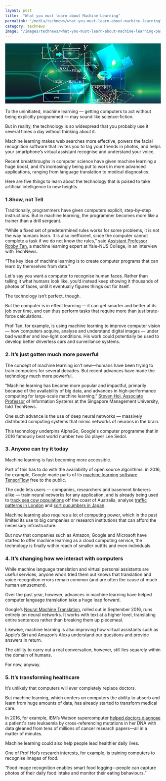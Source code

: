```yaml
---
layout: post
title:  "What you must learn about Machine Learning"
permalink: "/media/technews/what-you-must-learn-about-machine-learning"
category: technews
image: "/images/technews/what-you-must-learn-about-machine-learning-part-1.png"
---
```


![what you must learn about machine learning](/images/technews/what-you-must-learn-about-machine-learning-part-1.png)

To the uninitiated, machine learning — getting computers to act without being explicitly programmed — may sound like science-fiction.

But in reality, the technology is so widespread that you probably use it several times a day without thinking about it.

Machine learning makes web searches more effective, powers the facial recognition software that invites you to tag your friends in photos, and helps your smartphone’s virtual assistant recognise and understand your voice.

Recent breakthroughs in computer science have given machine learning a huge boost, and it’s increasingly being put to work in more advanced applications, ranging from language translation to medical diagnostics.

Here are five things to learn about the technology that is poised to take artificial intelligence to new heights.  

### **1.Show, not Tell**
Traditionally, programmers have given computers explicit, step-by-step instructions. But in machine learning, the programmer becomes more like a trainer than a drill sergeant.

“While a fixed set of predetermined rules works for some problems, it is not the way humans learn. It is also inefficient, since the computer cannot complete a task if we do not know the rules,” said [Assistant Professor Robby Tan](https://www.yale-nus.edu.sg/about/faculty/robby-tan/), a machine learning expert at Yale-NUS College, in an interview with TechNews.

“The key idea of machine learning is to create computer programs that can learn by themselves from data.”

Let's say you want a computer to recognise human faces. Rather than telling it what humans look like, you’d instead keep showing it thousands of photos of faces, until it eventually figures things out for itself.

The technology isn’t perfect, though.

But the computer is in effect learning — it can get smarter and better at its job over time, and can thus perform tasks that require more than just brute-force calculations.

Prof Tan, for example, is using machine learning to improve computer vision — how computers acquire, analyse and understand digital images — under bad weather and low-light conditions. His work could potentially be used to develop better driverless cars and surveillance systems.

### **2. It’s just gotten much more powerful**
 The concept of machine learning isn’t new—humans have been trying to train computers for several decades. But recent advances have made the technology much more powerful.
 
“Machine learning has become more popular and impactful, primarily because of the availability of big data, and advances in high-performance computing for large-scale machine learning,” [Steven Hoi, Associate Professor](https://www.smu.edu.sg/faculty/profile/110831/Steven-HOI) of Information Systems at the Singapore Management University, told TechNews.  

One such advance is the use of deep neural networks — massively distributed computing systems that mimic networks of neurons in the brain.

This technology underpins AlphaGo, Google's computer programme that in 2016 famously beat world number two Go player Lee Sedol.  

### **3. Anyone can try it today**
Machine learning is fast becoming more accessible.

Part of this has to do with the availability of open source algorithms: in 2016, for example, Google made parts of its [machine learning software TensorFlow](https://www.tensorflow.org/) free to the public.

The code lets users — companies, researchers and basement tinkerers alike — train neural networks for any application, and is already being used to [track sea cow populations](https://blog.google/technology/ai/could-machine-learning-save-sea-cow/) off the coast of Australia, analyse [traffic patterns in London](https://cloud.google.com/blog/products/gcp/real-time-data-visualization-and-machine-learning-for-london-traffic-analysis) and [sort cucumbers in Japan](https://cloud.google.com/blog/products/gcp/how-a-japanese-cucumber-farmer-is-using-deep-learning-and-tensorflow).

Machine learning also requires a lot of computing power, which in the past limited its use to big companies or research institutions that can afford the necessary infrastructure.

But now that companies such as Amazon, Google and Microsoft have started to offer machine learning as a cloud computing service, the technology is finally within reach of smaller outfits and even individuals.

### **4. It’s changing how we interact with computers**
While machine language translation and virtual personal assistants are useful services, anyone who’s tried them out knows that translation and voice recognition errors remain common (and are often the cause of much human amusement).

Over the past year, however, advances in machine learning have helped computer language translation take a huge leap forward.

Google’s [Neural Machine Translation](https://techcrunch.com/2016/09/27/google-unleashes-deep-learning-tech-on-language-with-neural-machine-translation/), rolled out in September 2016, runs entirely on neural networks. It works with text at a higher level, translating entire sentences rather than breaking them up piecemeal.

Likewise, machine learning is also improving how virtual assistants such as Apple’s Siri and Amazon’s Alexa understand our questions and provide answers in return.

The ability to carry out a real conversation, however, still lies squarely within the domain of humans.

For now, anyway.

### **5. It’s transforming healthcare**
It’s unlikely that computers will ever completely replace doctors.

But machine learning, which confers on computers the ability to absorb and learn from huge amounts of data, has already started to transform medical care.

In 2016, for example, IBM’s Watson supercomputer [helped doctors diagnose](https://www.asianscientist.com/2016/08/topnews/ibm-watson-rare-leukemia-university-tokyo-artificial-intelligence/) a patient's rare leukaemia by cross-referencing mutations in her DNA with data gleaned from tens of millions of cancer research papers—all in a matter of minutes.

Machine learning could also help people lead healthier daily lives.

One of Prof Hoi’s research interests, for example, is training computers to recognise images of food.

“Food image recognition enables smart food logging—people can capture photos of their daily food intake and monitor their eating behaviours.”
